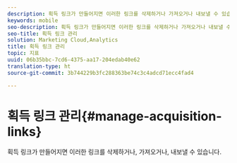 ```yaml
---
description: 획득 링크가 만들어지면 이러한 링크를 삭제하거나 가져오거나 내보낼 수 있습니다.
keywords: mobile
seo-description: 획득 링크가 만들어지면 이러한 링크를 삭제하거나 가져오거나 내보낼 수 있습니다.
seo-title: 획득 링크 관리
solution: Marketing Cloud,Analytics
title: 획득 링크 관리
topic: 지표
uuid: 06b35bbc-7cd6-4375-aa17-204edab40e62
translation-type: ht
source-git-commit: 3b744229b3fc288363be74c3c4adcd71ecc4fad4

---
```



# 획득 링크 관리{#manage-acquisition-links}

획득 링크가 만들어지면 이러한 링크를 삭제하거나, 가져오거나, 내보낼 수 있습니다.